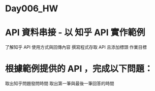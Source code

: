 # Day006_HW

# API 資料串接 - 以 知乎 API 實作範例
了解知乎 API 使用方式與回傳內容
撰寫程式存取 API 且添加標頭
作業目標
# 根據範例提供的 API ，完成以下問題：

取出知乎問題發問時間
取出第一筆與最後一筆回答的時間
